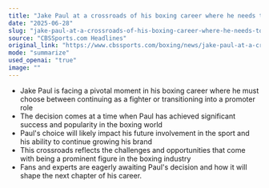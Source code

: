 ```yaml
---
title: "Jake Paul at a crossroads of his boxing career where he needs to decide between being a fighter or promoter"
date: "2025-06-28"
slug: "jake-paul-at-a-crossroads-of-his-boxing-career-where-he-needs-to-decide-between-being-a-fighter-or-promoter"
source: "CBSSports.com Headlines"
original_link: "https://www.cbssports.com/boxing/news/jake-paul-at-a-crossroads-of-his-boxing-career-where-he-needs-to-decide-between-being-a-fighter-or-promoter/"
mode: "summarize"
used_openai: "true"
image: ""
---
```


- Jake Paul is facing a pivotal moment in his boxing career where he must choose between continuing as a fighter or transitioning into a promoter role
- The decision comes at a time when Paul has achieved significant success and popularity in the boxing world
- Paul's choice will likely impact his future involvement in the sport and his ability to continue growing his brand
- This crossroads reflects the challenges and opportunities that come with being a prominent figure in the boxing industry
- Fans and experts are eagerly awaiting Paul's decision and how it will shape the next chapter of his career.